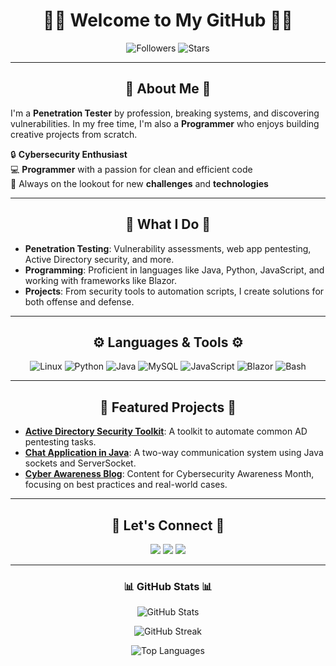<h1 align="center">👨‍💻 Welcome to My GitHub 👨‍💻</h1>
<p align="center">
  <img src="https://img.shields.io/github/followers/yourusername?style=social" alt="Followers">
  <img src="https://img.shields.io/github/stars/yourusername?style=social" alt="Stars">
</p>

---

<h2 align="center">👾 About Me 👾</h2>

I'm a **Penetration Tester** by profession, breaking systems, and discovering vulnerabilities. In my free time, I'm also a **Programmer** who enjoys building creative projects from scratch.

🔒 **Cybersecurity Enthusiast**  
💻 **Programmer** with a passion for clean and efficient code  
🎯 Always on the lookout for new **challenges** and **technologies**

---

<h2 align="center">💼 What I Do 💼</h2>

- **Penetration Testing**: Vulnerability assessments, web app pentesting, Active Directory security, and more.
- **Programming**: Proficient in languages like Java, Python, JavaScript, and working with frameworks like Blazor.
- **Projects**: From security tools to automation scripts, I create solutions for both offense and defense.

---

<h2 align="center">⚙️ Languages & Tools ⚙️</h2>

<p align="center">
  <img src="https://img.shields.io/badge/Linux-FCC624?style=for-the-badge&logo=linux&logoColor=black" alt="Linux">
  <img src="https://img.shields.io/badge/Python-3776AB?style=for-the-badge&logo=python&logoColor=white" alt="Python">
  <img src="https://img.shields.io/badge/Java-007396?style=for-the-badge&logo=java&logoColor=white" alt="Java">
  <img src="https://img.shields.io/badge/MySQL-4479A1?style=for-the-badge&logo=mysql&logoColor=white" alt="MySQL">
  <img src="https://img.shields.io/badge/Javascript-F7DF1E?style=for-the-badge&logo=javascript&logoColor=black" alt="JavaScript">
  <img src="https://img.shields.io/badge/Blazor-512BD4?style=for-the-badge&logo=blazor&logoColor=white" alt="Blazor">
  <img src="https://img.shields.io/badge/Bash-4EAA25?style=for-the-badge&logo=gnubash&logoColor=white" alt="Bash">
</p>

---

<h2 align="center">🌟 Featured Projects 🌟</h2>

- [**Active Directory Security Toolkit**](https://github.com/yourusername/AD-Security-Toolkit): A toolkit to automate common AD pentesting tasks.
- [**Chat Application in Java**](https://github.com/yourusername/JavaChatApp): A two-way communication system using Java sockets and ServerSocket.
- [**Cyber Awareness Blog**](https://github.com/yourusername/CyberAwareness): Content for Cybersecurity Awareness Month, focusing on best practices and real-world cases.

---

<h2 align="center">🚀 Let's Connect 🚀</h2>

<p align="center">
  <a href="https://twitter.com/yourusername" target="_blank"><img src="https://img.shields.io/badge/Twitter-1DA1F2?style=for-the-badge&logo=twitter&logoColor=white"></a>
  <a href="https://www.linkedin.com/in/yourusername/" target="_blank"><img src="https://img.shields.io/badge/LinkedIn-0A66C2?style=for-the-badge&logo=linkedin&logoColor=white"></a>
  <a href="mailto:youremail@example.com" target="_blank"><img src="https://img.shields.io/badge/Email-D14836?style=for-the-badge&logo=gmail&logoColor=white"></a>
</p>

---

<h3 align="center">📊 GitHub Stats 📊</h3>

<p align="center">
  <img src="https://github-readme-stats.vercel.app/api?username=yamashita012&show_icons=true&theme=radical" alt="GitHub Stats">
</p>

<p align="center">
  <img src="https://github-readme-streak-stats.herokuapp.com/?user=yamashita012&theme=radical" alt="GitHub Streak">
</p>

<p align="center">
  <img src="https://github-readme-stats.vercel.app/api/top-langs/?username=yamashita012&layout=compact&theme=radical" alt="Top Languages">
</p>
